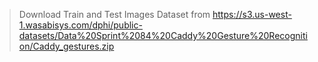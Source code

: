 > Download Train and Test Images Dataset from https://s3.us-west-1.wasabisys.com/dphi/public-datasets/Data%20Sprint%2084%20Caddy%20Gesture%20Recognition/Caddy_gestures.zip